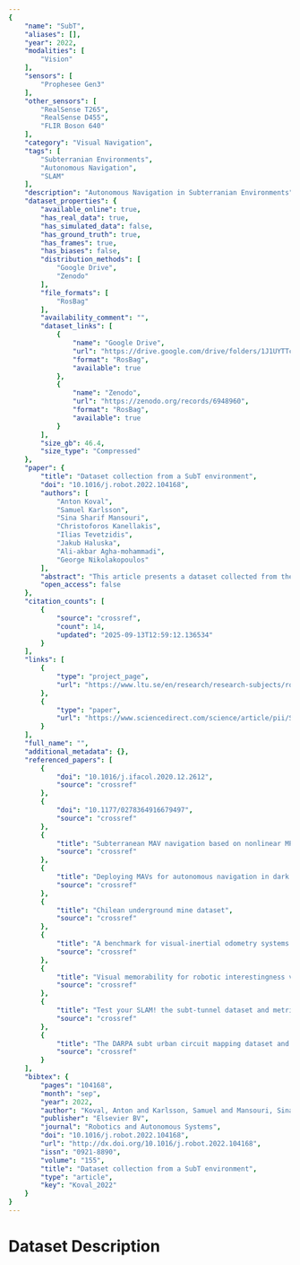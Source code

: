```yaml
---
{
    "name": "SubT",
    "aliases": [],
    "year": 2022,
    "modalities": [
        "Vision"
    ],
    "sensors": [
        "Prophesee Gen3"
    ],
    "other_sensors": [
        "RealSense T265",
        "RealSense D455",
        "FLIR Boson 640"
    ],
    "category": "Visual Navigation",
    "tags": [
        "Subterranian Environments",
        "Autonomous Navigation",
        "SLAM"
    ],
    "description": "Autonomous Navigation in Subterranian Environments",
    "dataset_properties": {
        "available_online": true,
        "has_real_data": true,
        "has_simulated_data": false,
        "has_ground_truth": true,
        "has_frames": true,
        "has_biases": false,
        "distribution_methods": [
            "Google Drive",
            "Zenodo"
        ],
        "file_formats": [
            "RosBag"
        ],
        "availability_comment": "",
        "dataset_links": [
            {
                "name": "Google Drive",
                "url": "https://drive.google.com/drive/folders/1J1UYTTc1QpppRGbNRrx2UDFV04-78vi4",
                "format": "RosBag",
                "available": true
            },
            {
                "name": "Zenodo",
                "url": "https://zenodo.org/records/6948960",
                "format": "RosBag",
                "available": true
            }
        ],
        "size_gb": 46.4,
        "size_type": "Compressed"
    },
    "paper": {
        "title": "Dataset collection from a SubT environment",
        "doi": "10.1016/j.robot.2022.104168",
        "authors": [
            "Anton Koval",
            "Samuel Karlsson",
            "Sina Sharif Mansouri",
            "Christoforos Kanellakis",
            "Ilias Tevetzidis",
            "Jakub Haluska",
            "Ali-akbar Agha-mohammadi",
            "George Nikolakopoulos"
        ],
        "abstract": "This article presents a dataset collected from the subterranean (SubT) environment with a current state-of-the-art sensors required for autonomous navigation. The dataset includes sensor measurements collected with RGB, RGB-D, event-based and thermal cameras, 2D and 3D lidars, inertial measurement unit (IMU), and ultra wideband (UWB) positioning systems which are mounted on the mobile robot. The overall sensor setup will be referred further in the article as a data collection platform. The dataset contains synchronized raw data measurements from all the sensors in the robot operating system (ROS) message format and video feeds collected with action and 360 cameras. A detailed description of the sensors embedded into the data collection platform and a data collection process are introduced. The collected dataset is aimed for evaluating navigation, localization and mapping algorithms in SubT environments. This article is accompanied with the public release of all collected datasets from the SubT environment.",
        "open_access": false
    },
    "citation_counts": [
        {
            "source": "crossref",
            "count": 14,
            "updated": "2025-09-13T12:59:12.136534"
        }
    ],
    "links": [
        {
            "type": "project_page",
            "url": "https://www.ltu.se/en/research/research-subjects/robotics-and-ai/software-and-datasets?l=en"
        },
        {
            "type": "paper",
            "url": "https://www.sciencedirect.com/science/article/pii/S0921889022000951"
        }
    ],
    "full_name": "",
    "additional_metadata": {},
    "referenced_papers": [
        {
            "doi": "10.1016/j.ifacol.2020.12.2612",
            "source": "crossref"
        },
        {
            "doi": "10.1177/0278364916679497",
            "source": "crossref"
        },
        {
            "title": "Subterranean MAV navigation based on nonlinear MPC with collision avoidance constraints",
            "source": "crossref"
        },
        {
            "title": "Deploying MAVs for autonomous navigation in dark underground mine environments",
            "source": "crossref"
        },
        {
            "title": "Chilean underground mine dataset",
            "source": "crossref"
        },
        {
            "title": "A benchmark for visual-inertial odometry systems employing onboard illumination",
            "source": "crossref"
        },
        {
            "title": "Visual memorability for robotic interestingness via unsupervised online learning",
            "source": "crossref"
        },
        {
            "title": "Test your SLAM! the subt-tunnel dataset and metric for mapping",
            "source": "crossref"
        },
        {
            "title": "The DARPA subt urban circuit mapping dataset and evaluation metric",
            "source": "crossref"
        }
    ],
    "bibtex": {
        "pages": "104168",
        "month": "sep",
        "year": 2022,
        "author": "Koval, Anton and Karlsson, Samuel and Mansouri, Sina Sharif and Kanellakis, Christoforos and Tevetzidis, Ilias and Haluska, Jakub and Agha-mohammadi, Ali-akbar and Nikolakopoulos, George",
        "publisher": "Elsevier BV",
        "journal": "Robotics and Autonomous Systems",
        "doi": "10.1016/j.robot.2022.104168",
        "url": "http://dx.doi.org/10.1016/j.robot.2022.104168",
        "issn": "0921-8890",
        "volume": "155",
        "title": "Dataset collection from a SubT environment",
        "type": "article",
        "key": "Koval_2022"
    }
}
---
```


# Dataset Description